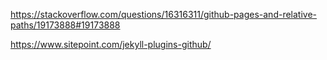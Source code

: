 https://stackoverflow.com/questions/16316311/github-pages-and-relative-paths/19173888#19173888

https://www.sitepoint.com/jekyll-plugins-github/
